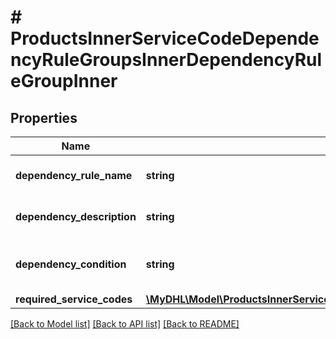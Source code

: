 # # ProductsInnerServiceCodeDependencyRuleGroupsInnerDependencyRuleGroupInner

## Properties

Name | Type | Description | Notes
------------ | ------------- | ------------- | -------------
**dependency_rule_name** | **string** | Dependency rule group name | [optional]
**dependency_description** | **string** | Dependency rule group description | [optional]
**dependency_condition** | **string** | Dependency rule group condition statement | [optional]
**required_service_codes** | [**\MyDHL\Model\ProductsInnerServiceCodeDependencyRuleGroupsInnerDependencyRuleGroupInnerRequiredServiceCodesInner[]**](ProductsInnerServiceCodeDependencyRuleGroupsInnerDependencyRuleGroupInnerRequiredServiceCodesInner.md) |  | [optional]

[[Back to Model list]](../../README.md#models) [[Back to API list]](../../README.md#endpoints) [[Back to README]](../../README.md)
